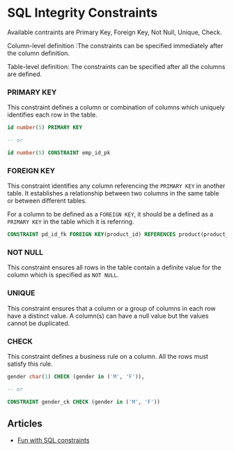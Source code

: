 # SQL Integrity Constraints

Available contraints are Primary Key, Foreign Key, Not Null, Unique, Check.

Column-level definition :The constraints can be specified immediately after the
column definition.

Table-level definition: The constraints can be specified after all the columns
are defined.

### PRIMARY KEY

This constraint defines a column or combination of columns which uniquely
identifies each row in the table.

```sql
id number(5) PRIMARY KEY

-- or

id number(5) CONSTRAINT emp_id_pk
```

### FOREIGN KEY

This constraint identifies any column referencing the `PRIMARY KEY` in
another table. It establishes a relationship between two columns in the same
table or between different tables.

For a column to be defined as a `FOREIGN KEY`, it should be a defined as a
`PRIMARY KEY` in the table which it is referring.

```sql
CONSTRAINT pd_id_fk FOREIGN KEY(product_id) REFERENCES product(product_id)
```

### NOT NULL

This constraint ensures all rows in the table contain a definite value for the
column which is specified as `NOT NULL`.

### UNIQUE

This constraint ensures that a column or a group of columns in each row have a
distinct value. A column(s) can have a null value but the values cannot be
duplicated.

### CHECK

This constraint defines a business rule on a column. All the rows must satisfy
this rule.

```sql
gender char(1) CHECK (gender in ('M', 'F')),

-- or

CONSTRAINT gender_ck CHECK (gender in ('M', 'F'))
```


## Articles

* [Fun with SQL constraints](http://www.anserinae.net/fun-with-sql-constraints.html)
